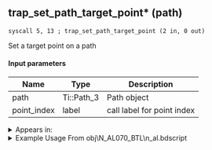 ## trap_set_path_target_point* (path)

`syscall 5, 13 ; trap_set_path_target_point (2 in, 0 out)`

Set a target point on a path

#### Input parameters
| Name | Type | Description
|------|------|------------
| path   | Ti::Path_3   | Path object
| point_index   | label   | call label for point index




<details>
	<summary>Appears in:</summary>
| filename | Entity (obj)
|----------|-------------
| obj\N_AL070_BTL\n_al.bdscript       | ((N) Jafar clone (BTL) (AL))          
| obj\N_BB060_BTL\n_bb.bdscript       | ((N) Lumière (BTL) (BB))          
| obj\N_BB070_BTL\n_bb.bdscript       | ((N) Mrs. Potts (BTL) (BB))          

</details>

<details>
	<summary>Example Usage From obj\N_AL070_BTL\n_al.bdscript</summary>
```plaintext
L1140:
 pushFromFSp 0
 gosub 4, L1376
 pushFromFSp 0
 pushFromFSp 0
 pushFromFSp 0
 fetchValue 16
 gosub 4, L1500
 syscall 5, 13 ; trap_set_path_target_point (2 in, 0 out)
 pushFromFSp 0
 pushFromFSp 0
 pushImmf 10
 syscall 5, 3 ; trap_get_path_dir (2 in, 1 out)
 memcpyToSp 16, 16
 pushFromPSp 16
 pushFromFSp 0
 fetchValue 44
 syscall 1, 111 ; trap_obj_set_movement (3 in, 0 out)
 jmp L1178
```
</details>

